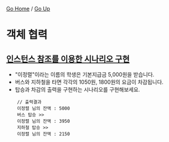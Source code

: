 [Go Home](https://github.com/devJRL/CodeLab-JAVA-Basic#codelab-java-basic) / [Go Up](..#6-객체-협력)

# 객체 협력

## [인스턴스 참조를 이용한 시나리오 구현](./Simulation.java#L3)

- "이정렬"이라는 이름의 학생은 기본지급금 5,000원을 받습니다.
- 버스와 지하철을 타면 각각의 1050원, 1800원의 요금이 차감됩니다.
- 탑승과 차감의 출력을 구현하는 시나리오를 구현해보세요.

```
	// 출력결과
	이정렬 님의 잔액 : 5000
	버스 탑승 >> 
	이정렬 님의 잔액 : 3950
	지하철 탑승 >> 
	이정렬 님의 잔액 : 2150
```